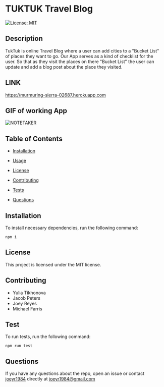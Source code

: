 
# TUKTUK Travel Blog

[![License: MIT](https://img.shields.io/badge/License-MIT-yellow.svg)](https://github.com/)

## Description

TukTuk is online Travel Blog where a user can add cities to a "Bucket List" of places they want to go. Our App serves as a kind of checklist for the user. So that as they visit the places on there "Bucket List" the user can update and add a blog post about the place they visited.

## LINK

https://murmuring-sierra-02687.herokuapp.com

## GIF of working App

![NOTETAKER](./Tuk.gif)

## Table of Contents

* [Installation](#installation)

* [Usage](#usage)

* [License](#license)

* [Contributing](#contributing)

* [Tests](#test)

* [Questions](#questions)

## Installation

To install necessary dependencies, run the following command:

```
npm i
```

## License

This project is licensed under the MIT license.

## Contributing

*   Yulia Tikhonova
*   Jacob Peters 
*   Joey Reyes
*   Michael Farris 

## Test

To run tests, run the following command:

```
npm run test
```

## Questions

If you have any questions about the repo, open an issue or contact [joeyr1984](https://github.com/joeyr1984/) directly at joeyr1984@gmail.com


